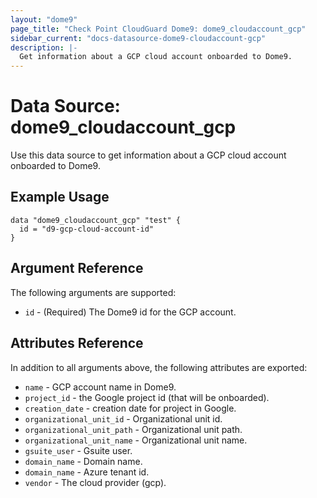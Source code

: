 ```yaml
---
layout: "dome9"
page_title: "Check Point CloudGuard Dome9: dome9_cloudaccount_gcp"
sidebar_current: "docs-datasource-dome9-cloudaccount-gcp"
description: |-
  Get information about a GCP cloud account onboarded to Dome9.
---
```


# Data Source: dome9_cloudaccount_gcp

Use this data source to get information about a GCP cloud account onboarded to Dome9.

## Example Usage

```hcl
data "dome9_cloudaccount_gcp" "test" {
  id = "d9-gcp-cloud-account-id"
}
```

## Argument Reference

The following arguments are supported:

* `id` - (Required) The Dome9  id for the GCP account.

## Attributes Reference

In addition to all arguments above, the following attributes are exported:

* `name` - GCP account name in Dome9.
* `project_id` - the Google project id (that will be onboarded).
* `creation_date` - creation date for project in Google.
* `organizational_unit_id` - Organizational unit id.
* `organizational_unit_path` - Organizational unit path.
* `organizational_unit_name` - Organizational unit name.
* `gsuite_user` - Gsuite user.
* `domain_name` - Domain name.
* `domain_name` - Azure tenant id.
* `vendor` - The cloud provider (gcp).
